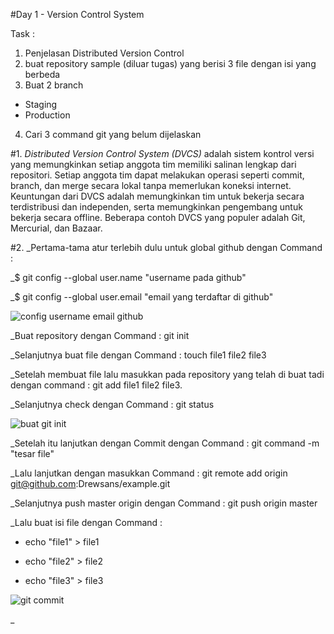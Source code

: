#Day 1 - Version Control System

Task :
1. Penjelasan Distributed Version Control
2. buat repository sample (diluar tugas) yang berisi 3 file dengan isi yang berbeda
3. Buat 2 branch
- Staging
- Production
4. Cari 3 command git yang belum dijelaskan

#1. *Distributed Version Control System (DVCS)* adalah sistem kontrol versi yang memungkinkan setiap anggota tim memiliki salinan lengkap dari repositori. 
Setiap anggota tim dapat melakukan operasi seperti commit, branch, dan merge secara lokal tanpa memerlukan koneksi internet. 
Keuntungan dari DVCS adalah memungkinkan tim untuk bekerja secara terdistribusi dan independen, serta memungkinkan pengembang untuk bekerja secara offline. 
Beberapa contoh DVCS yang populer adalah Git, Mercurial, dan Bazaar.

#2. _Pertama-tama atur terlebih dulu untuk global github dengan Command :

_$ git config --global user.name "username pada github"

_$ git config --global user.email "email yang terdaftar di github"

![config username email github](https://github.com/Drewsans/devops17-dumbways-Tesar-Nurrizky/assets/118201274/6233ed32-9eb9-4237-b503-735bdd4df67d)

_Buat repository dengan Command : git init 

_Selanjutnya buat file dengan Command : touch file1 file2 file3

_Setelah membuat file lalu masukkan pada repository yang telah di buat tadi dengan command : git add file1 file2 file3.

_Selanjutnya check dengan Command : git status

![buat git init](https://github.com/Drewsans/devops17-dumbways-Tesar-Nurrizky/assets/118201274/d003d991-d67e-4c1d-a069-c542d23b030f)

_Setelah itu lanjutkan dengan Commit dengan Command : git command -m "tesar file"

_Lalu lanjutkan dengan masukkan Command : git remote add origin git@github.com:Drewsans/example.git

_Selanjutnya push master origin dengan Command : git push origin master

_Lalu buat isi file dengan Command :

- echo "file1" > file1

- echo "file2" > file2

- echo "file3" > file3

![git commit](https://github.com/Drewsans/devops17-dumbways-Tesar-Nurrizky/assets/118201274/d7fc4c9e-22c7-4375-8602-faa0112bfc56)

_
